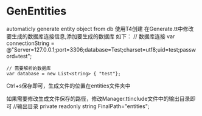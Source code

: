 # GenEntities
automaticly generate entity object from db
使用T4创建
在Generate.tt中修改要生成的数据库连接信息,添加要生成的数据库
如下：
// 数据库连接
    var connectionString = @"Server=127.0.0.1;port=3306;database=Test;charset=utf8;uid=test;password=test";
 
    // 需要解析的数据库
    var database = new List<string> { "test"};
Ctrl+s保存即可，生成文件的位置在entities文件夹中

如果需要修改生成文件保存的路径，修改Manager.ttinclude文件中的输出目录即可
//输出目录
    private readonly string FinalPath="entities";
